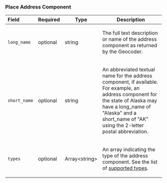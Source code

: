 <!--- This is a generated file, do not edit! -->
<!--- [START maps_http_schema_placeaddresscomponent] -->
<h3 class="schema-object" id="PlaceAddressComponent">Place Address Component</h3>

| Field        | Required | Type                | Description                                                                                                                                                                                                                                                                            |
| :----------- | -------- | ------------------- | -------------------------------------------------------------------------------------------------------------------------------------------------------------------------------------------------------------------------------------------------------------------------------------- |
| `long_name`  | optional | string              | <div class="nonref-property-description"><p>The full text description or name of the address component as returned by the Geocoder.</p></div>                                                                                                                                          |
| `short_name` | optional | string              | <div class="nonref-property-description"><p>An abbreviated textual name for the address component, if available. For example, an address component for the state of Alaska may have a long_name of "Alaska" and a short_name of "AK" using the 2-letter postal abbreviation.</p></div> |
| `types`      | optional | Array&lt;string&gt; | <div class="nonref-property-description"><p>An array indicating the type of the address component. See the list of <a href="https://developers.google.com/maps/documentation/places/web-service/supported_types">supported types</a>.</p></div>                                        |

<!--- [END maps_http_schema_placeaddresscomponent] -->
